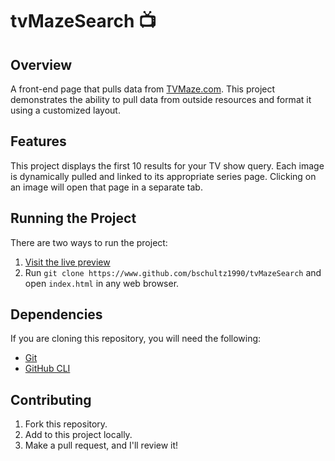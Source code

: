 # tvMazeSearch 📺

## Overview
A front-end page that pulls data from [TVMaze.com](https://www.tvmaze.com). This project demonstrates the ability to pull data from outside resources and format it using a customized layout.

## Features
This project displays the first 10 results for your TV show query. Each image is dynamically pulled and linked to its appropriate series page. Clicking on an image will open that page in a separate tab.

## Running the Project
There are two ways to run the project:

1. [Visit the live preview](https://bschultz1990.github.io/tvMazeSearch/)
2. Run `git clone https://www.github.com/bschultz1990/tvMazeSearch` and open `index.html` in any web browser.

## Dependencies
If you are cloning this repository, you will need the following:

- [Git](https://git-scm.com/)
- [GitHub CLI](https://cli.github.com/)

## Contributing
1. Fork this repository.
2. Add to this project locally.
3. Make a pull request, and I'll review it!
